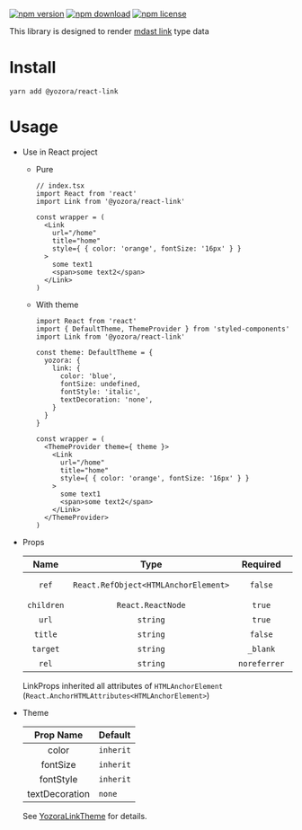 [![npm version](https://img.shields.io/npm/v/@yozora/react-link.svg)](https://www.npmjs.com/package/@yozora/react-link)
[![npm download](https://img.shields.io/npm/dm/@yozora/react-link.svg)](https://www.npmjs.com/package/@yozora/react-link)
[![npm license](https://img.shields.io/npm/l/@yozora/react-link.svg)](https://www.npmjs.com/package/@yozora/react-link)


This library is designed to render [mdast link][] type data


# Install

  ```shell
  yarn add @yozora/react-link
  ```

# Usage
  * Use in React project

    - Pure

      ```tsx
      // index.tsx
      import React from 'react'
      import Link from '@yozora/react-link'

      const wrapper = (
        <Link
          url="/home"
          title="home"
          style={ { color: 'orange', fontSize: '16px' } }
        >
          some text1
          <span>some text2</span>
        </Link>
      )
      ```

    - With theme

      ```tsx
      import React from 'react'
      import { DefaultTheme, ThemeProvider } from 'styled-components'
      import Link from '@yozora/react-link'

      const theme: DefaultTheme = {
        yozora: {
          link: {
            color: 'blue',
            fontSize: undefined,
            fontStyle: 'italic',
            textDecoration: 'none',
          }
        }
      }

      const wrapper = (
        <ThemeProvider theme={ theme }>
          <Link
            url="/home"
            title="home"
            style={ { color: 'orange', fontSize: '16px' } }
          >
            some text1
            <span>some text2</span>
          </Link>
        </ThemeProvider>
      )
      ```

  * Props

     Name       | Type                                  | Required      | Default | Description
    :----------:|:-------------------------------------:|:-------------:|:-------:|:-------------
     `ref`      | `React.RefObject<HTMLAnchorElement>`  | `false`       | -       | Forwarded ref callback
     `children` | `React.ReactNode`                     | `true`        | -       | link content
     `url`      | `string`                              | `true`        | -       | link url
     `title`    | `string`                              | `false`       | -       | link title
     `target`   | `string`                              | `_blank`      | -       |
     `rel`      | `string`                              | `noreferrer`  | -       |

    LinkProps inherited all attributes of `HTMLAnchorElement` (`React.AnchorHTMLAttributes<HTMLAnchorElement>`)

  * Theme

     Prop Name      | Default
    :--------------:|:--------------
     color          | `inherit`
     fontSize       | `inherit`
     fontStyle      | `inherit`
     textDecoration | `none`

    See [YozoraLinkTheme][] for details.


[mdast link]: https://github.com/syntax-tree/mdast#link
[YozoraLinkTheme]: (https://github.com/lemon-clown/yozora-react/blob/master/packages/link/src/theme.ts)

